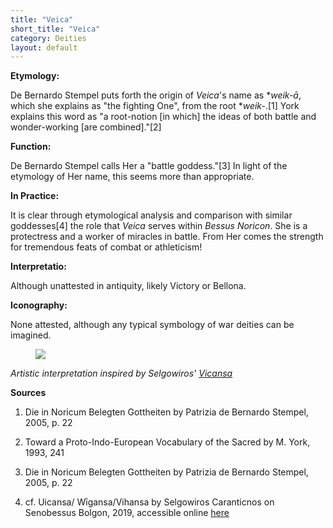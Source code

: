 ```yaml
---
title: "Veica"
short_title: "Veica"
category: Deities
layout: default
---
```



**Etymology:**

De Bernardo Stempel puts forth the origin of *Veica*'s name as \**weik-ā*, which she explains as "the fighting One", from the root \**weik-*.\[1] York explains this word as "a root-notion \[in which] the ideas of both battle and wonder-working \[are combined]."\[2]

**Function:**

De Bernardo Stempel calls Her a "battle goddess."\[3] In light of the etymology of Her name, this seems more than appropriate. 

**In Practice:**

It is clear through etymological analysis and comparison with similar goddesses\[4] the role that *Veica* serves within *Bessus Noricon*. She is a protectress and a worker of miracles in battle. From Her comes the strength for tremendous feats of combat or athleticism!

**Interpretatio:**

Although unattested in antiquity, likely Victory or Bellona.

**Iconography:**

None attested, although any typical symbology of war deities can be imagined. 

<figure class="deity-image"><img src="{{ '/assets/img/veica.png' | relative_url }}"></figure>

<i>Artistic interpretation inspired by Selgowiros' [Vicansa](https://senobessusbolgon.wordpress.com/uicansa-wigansa-vihansa/)</i>

**Sources**

1. Die in Noricum Belegten Gottheiten by Patrizia de Bernardo Stempel, 2005, p. 22

2. Toward a Proto-Indo-European Vocabulary of the Sacred by M. York, 1993, 241

3. Die in Noricum Belegten Gottheiten by Patrizia de Bernardo Stempel, 2005, p. 22
    
4. cf. Uicansa/ Wīgansa/Vihansa by Selgowiros Caranticnos on Senobessus Bolgon, 2019, accessible online [here](https://senobessusbolgon.wordpress.com/uicansa-wigansa-vihansa/)